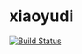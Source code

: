 # xiaoyudi
[![Build Status](https://travis-ci.com/soloveshare/xiaoyudi.svg?branch=master)](https://travis-ci.com/soloveshare/xiaoyudi)

